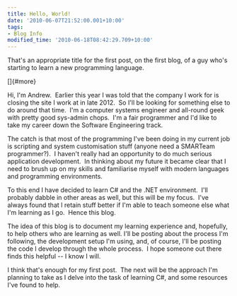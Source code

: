 ```yaml
---
title: Hello, World!
date: '2010-06-07T21:52:00.001+10:00'
tags:
- Blog Info
modified_time: '2010-06-18T08:42:29.709+10:00'
---
```

That's an appropriate title for the first post, on the first blog, of a
guy who's starting to learn a new programming language.

[]{#more}

Hi, I'm Andrew.  Earlier this year I was told that the company I work
for is closing the site I work at in late 2012.  So I'll be looking for
something else to do around that time.  I'm a computer systems engineer
and all-round geek with pretty good sys-admin chops.  I'm a fair
programmer and I'd like to take my career down the Software Engineering
track.

The catch is that most of the programming I've been doing in my current
job is scripting and system customisation stuff (anyone need a SMARTeam
programmer?).  I haven't really had an opportunity to do much serious
application development.  In thinking about my future it became clear
that I need to brush up on my skills and familiarise myself with modern
languages and programming environments.

To this end I have decided to learn C# and the .NET environment.  I'll
probably dabble in other areas as well, but this will be my focus.  I've
always found that I retain stuff better if I'm able to teach someone
else what I'm learning as I go.  Hence this blog.

The idea of this blog is to document my learning experience and,
hopefully, to help others who are learning as well. I'll be posting
about the process I'm following, the development setup I'm using, and,
of course, I'll be posting the code I develop through the whole
process.  I hope someone out there finds this helpful -- I know I will.

I think that's enough for my first post.  The next will be the approach
I'm planning to take as I delve into the task of learning C#, and some
resources I've found to help.
